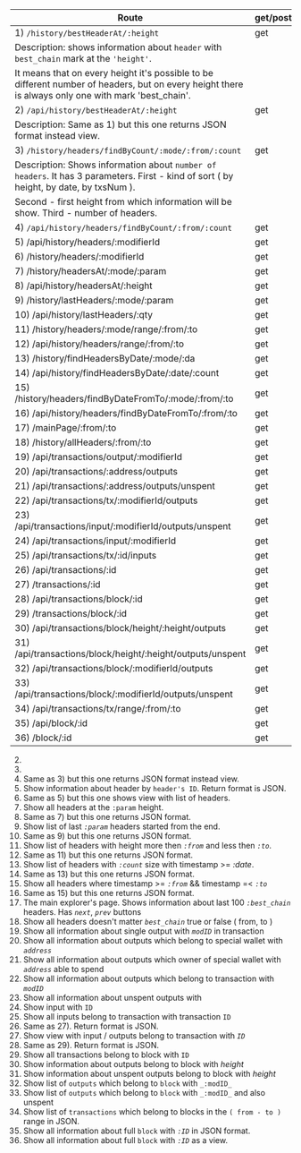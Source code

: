 | Route | get/post |
|-------|----------|
|1) `/history/bestHeaderAt/:height`                           | get  |
| Description: shows information about `header` with `best_chain` mark at the `'height'`. 
| It means that on every height it's possible to be different number of headers, but on every height there is always only one with mark 'best_chain'.
|2) `/api/history/bestHeaderAt/:height`                       | get  | 
| Description: Same as 1) but this one returns JSON format instead view.
|3) `/history/headers/findByCount/:mode/:from/:count`         | get  |
| Description: Shows information about `number of headers`. It has 3 parameters. First - kind of sort ( by height, by date, by txsNum ).
| Second - first height from which information will be show. Third - number of headers. 
|4) `/api/history/headers/findByCount/:from/:count`           | get  |
|5) /api/history/headers/:modifierId                        | get  | 
|6) /history/headers/:modifierId                            | get  | 
|7) /history/headersAt/:mode/:param                         | get  | 
|8) /api/history/headersAt/:height                          | get  | 
|9) /history/lastHeaders/:mode/:param                       | get  |
|10) /api/history/lastHeaders/:qty                          | get  |
|11) /history/headers/:mode/range/:from/:to                 | get  |
|12) /api/history/headers/range/:from/:to                   | get  |
|13) /history/findHeadersByDate/:mode/:da                   | get  |
|14) /api/history/findHeadersByDate/:date/:count            | get  |
|15) /history/headers/findByDateFromTo/:mode/:from/:to      | get  |
|16) /api/history/headers/findByDateFromTo/:from/:to        | get  |
|17) /mainPage/:from/:to                                    | get  |
|18) /history/allHeaders/:from/:to                          | get  |
|19) /api/transactions/output/:modifierId                   | get  |
|20) /api/transactions/:address/outputs                     | get  |
|21) /api/transactions/:address/outputs/unspent             | get  |
|22) /api/transactions/tx/:modifierId/outputs               | get  |
|23) /api/transactions/input/:modifierId/outputs/unspent    | get  |
|24) /api/transactions/input/:modifierId                    | get  |
|25) /api/transactions/tx/:id/inputs                        | get  |
|26) /api/transactions/:id                                  | get  |
|27) /transactions/:id                                      | get  |
|28) /api/transactions/block/:id                            | get  |
|29) /transactions/block/:id                                | get  |
|30) /api/transactions/block/height/:height/outputs         | get  |
|31) /api/transactions/block/height/:height/outputs/unspent | get  |
|32) /api/transactions/block/:modifierId/outputs            | get  |
|33) /api/transactions/block/:modifierId/outputs/unspent    | get  |
|34) /api/transactions/tx/range/:from/:to                   | get  |
|35) /api/block/:id                                         | get  |
|36) /block/:id                                             | get  |


2)  
3)  
4)  Same as 3) but this one returns JSON format instead view.
5)  Show information about header by `header's ID`. Return format is JSON.
6)  Same as 5) but this one shows view with list of headers.
7)  Show all headers at the `:param` height.
8)  Same as 7) but this one returns JSON format.
9)  Show list of last _`:param`_ headers started from the end.
10) Same as 9) but this one returns JSON format.
11) Show list of headers with height more then _`:from`_ and less then _`:to`_.
12) Same as 11) but this one returns JSON format.
13) Show list of headers with _`:count`_ size with timestamp >= _:date_.
14) Same as 13) but this one returns JSON format.
15) Show all headers where timestamp >= _`:from`_ && timestamp =< _`:to`_
16) Same as 15) but this one returns JSON format.
17) The main explorer's page. Shows information about last 100 _`:best_chain`_ headers. Has _`next`_, _`prev`_ buttons
18) Show all headers doesn't matter _`best_chain`_ true or false ( from, to )
19) Show all information about single output with _`modID`_ in transaction
20) Show all information about outputs which belong to special wallet with _`address`_
21) Show all information about outputs which owner of special wallet with _`address`_ able to spend
22) Show all information about outputs which belong to transaction with _`modID`_
23) Show all information about unspent outputs with  
24) Show input with `ID`
25) Show all inputs belong to transaction with transaction `ID`
26) Same as 27). Return format is JSON.
27) Show view with input / outputs belong to transaction with _`ID`_
28) Same as 29). Return format is JSON.
29) Show all transactions belong to block with `ID`
30) Show information about outputs belong to block with _height_
31) Show information about unspent outputs belong to block with _height_
32) Show list of `outputs` which belong to `block` with `_:modID_`
33) Show list of `outputs` which belong to `block` with `_:modID_` and also unspent
34) Show list of `transactions` which belong to blocks in the `( from - to )` range in JSON.
35) Show all information about full `block` with _`:ID`_ in JSON format.
36) Show all information about full `block` with _`:ID`_ as a view.